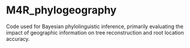 # M4R_phylogeography
Code used for Bayesian phylolinguistic inference, primarily evaluating the impact of geographic information on tree reconstruction and root location accuracy.
